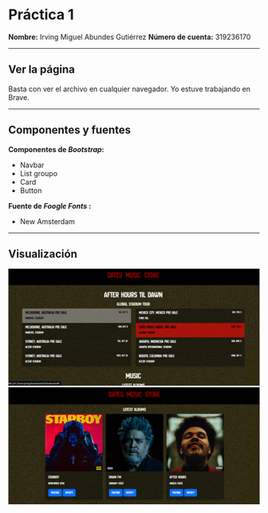 # Práctica 1

**Nombre:** Irving Miguel Abundes Gutiérrez
**Número de cuenta:** 319236170
***
## Ver la página
Basta con ver el archivo en cualquier navegador. Yo estuve trabajando en Brave.
***
## Componentes y fuentes

**Componentes de _Bootstrap_:**
- Navbar
- List groupo
- Card
- Button

**Fuente de _Foogle Fonts_ :**
- New Amsterdam
***
## Visualización
![alt text](image.png)
![alt text](image-1.png)
